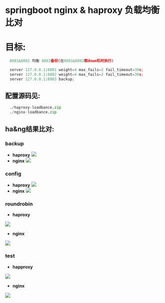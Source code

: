 # springboot nginx & haproxy 负载均衡比对


# 目标:

``` python
  8081&8082 均衡 8083备份(在8081&8082都down机时执行)

  server 127.0.0.1:8081 weight=4 max_fails=2 fail_timeout=30s;
  server 127.0.0.1:8082 weight=4 max_fails=2 fail_timeout=30s;
  server 127.0.0.1:8083 backup;
```

## 配置源码见:  

``` python
  ./haproxy-loadbance.zip
  ./nginx-loadbance.zip
```
  
  
## ha&ng结果比对:


### backup

- **haproxy**
<image src="src/main/resources/ha-pics/backup.jpeg"></image>
- **nginx**
<image src="src/main/resources/ng-pics/backup.jpeg"></image>


### config

- **haproxy**
<image src="src/main/resources/ha-pics/config.jpeg"></image>
- **nginx**
<image src="src/main/resources/ng-pics/config.jpeg"></image>


### roundrobin

- **haproxy**

<image src="src/main/resources/ha-pics/roundrobin.png"></image>

- **nginx**

<image src="src/main/resources/ng-pics/roundrobin.png"></image>

### test

- **happroxy**

<image src="src/main/resources/ha-pics/test.jpeg"></image>
- **nginx**

<image src="src/main/resources/ng-pics/test.png"></image>


